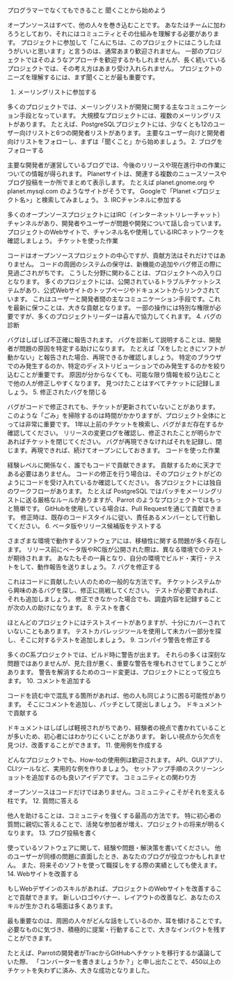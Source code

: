 
プログラマーでなくてもできること
聞くことから始めよう

オープンソースはすべて、他の人々を巻き込むことです。
あなたはチームに加わろうとしており、それにはコミュニティとその仕組みを理解する必要があります。
プロジェクトに参加して「こんにちは、このプロジェクトにはこうしたほうがいいと思います」と言うのは、通常あまり歓迎されません。
一部のプロジェクトではそのようなアプローチを歓迎するかもしれませんが、長く続いているプロジェクトでは、その考え方はあまり受け入れられません。
プロジェクトのニーズを理解するには、まず聞くことが最も重要です。
1. メーリングリストに参加する

多くのプロジェクトでは、メーリングリストが開発に関する主なコミュニケーション手段となっています。
大規模なプロジェクトには、複数のメーリングリストがあります。
たとえば、PostgreSQLプロジェクトには、少なくとも12のユーザー向けリストと6つの開発者リストがあります。
主要なユーザー向けと開発者向けリストをフォローし、まずは「聞くこと」から始めましょう。
2. ブログをフォローする

主要な開発者が運営しているブログでは、今後のリリースや現在進行中の作業についての情報が得られます。
Planetサイトは、関連する複数のニュースソースやブログ投稿を一か所でまとめて表示します。
たとえば planet.gnome.org や planet.mysql.com のようなサイトがそうです。
Googleで「Planet <プロジェクト名>」と検索してみましょう。
3. IRCチャンネルに参加する

多くのオープンソースプロジェクトにはIRC（インターネットリレーチャット）チャンネルがあり、開発者やユーザーが問題や開発について話し合っています。
プロジェクトのWebサイトで、チャンネル名や使用しているIRCネットワークを確認しましょう。
チケットを使った作業

コードはオープンソースプロジェクトの中心ですが、貢献方法はそれだけではありません。
コードの周囲のシステムの保守は、新機能の追加やバグ修正の際に見過ごされがちです。
こうした分野に関わることは、プロジェクトへの入り口となります。
多くのプロジェクトには、公開されているトラブルチケットシステムがあり、公式Webサイトのトップページやドキュメントからリンクされています。
これはユーザーと開発者間の主なコミュニケーション手段です。これを最新に保つことは、大きな貢献となります。
一部の操作には特別な権限が必要ですが、多くのプロジェクトリーダーは喜んで協力してくれます。
4. バグの診断

バグはしばしば不正確に報告されます。
バグを診断して説明することは、開発者が問題の原因を特定する助けになります。
たとえば「Xをしたときにソフトが動かない」と報告された場合、再現できるか確認しましょう。
特定のブラウザでのみ発生するのか、特定のディストリビューションでのみ発生するのかを絞り込むことが重要です。
原因が分からなくても、可能な限り情報を絞り込むことで他の人が修正しやすくなります。
見つけたことはすべてチケットに記録しましょう。
5. 修正されたバグを閉じる

バグがコードで修正されても、チケットが更新されていないことがあります。
このような「ごみ」を掃除するのは時間がかかりますが、プロジェクト全体にとっては非常に重要です。
1年以上前のチケットを検索し、バグがまだ存在するか確認してください。
リリースの変更ログを確認し、修正されたことが明らかであればチケットを閉じてください。
バグが再現できなければそれを記録し、閉じます。再現できれば、続けてオープンにしておきます。
コードを使った作業

経験レベルに関係なく、誰でもコードで貢献できます。
貢献するために天才である必要はありません。
コードの修正を行う場合は、そのプロジェクトがどのようにコードを受け入れているか確認してください。
各プロジェクトには独自のワークフローがあります。
たとえば PostgreSQL ではパッチをメーリングリストに送る厳格なルールがありますが、Parrot のようなプロジェクトではもっと簡単です。
GitHubを使用している場合は、Pull Requestを通じて貢献できます。
修正時は、既存のコードスタイルに従い、責任あるメンバーとして行動してください。
6. ベータ版やリリース候補版をテストする

さまざまな環境で動作するソフトウェアには、移植性に関する問題が多く存在します。
リリース前にベータ版やRC版が公開された際は、異なる環境でのテストが期待されます。
あなたもその一員となり、自分の環境でビルド・実行・テストをして、動作報告を送りましょう。
7. バグを修正する

これはコードに貢献したい人のための一般的な方法です。
チケットシステムから興味のあるバグを探し、修正に挑戦してください。
テストが必要であれば、それも追加しましょう。
修正できなかった場合でも、調査内容を記録することが次の人の助けになります。
8. テストを書く

ほとんどのプロジェクトにはテストスイートがありますが、十分にカバーされていないこともあります。
テストカバレッジツールを使用して未カバー部分を探し、そこに対するテストを追加しましょう。
9. コンパイラ警告を修正する

多くのC系プロジェクトでは、ビルド時に警告が出ます。
それらの多くは深刻な問題ではありませんが、見た目が悪く、重要な警告を埋もれさせてしまうことがあります。
警告を解消するためのコード変更は、プロジェクトにとって役立ちます。
10. コメントを追加する

コードを読む中で混乱する箇所があれば、他の人も同じように困る可能性があります。
そこにコメントを追加し、パッチとして提出しましょう。
ドキュメントで貢献する

ドキュメントはしばしば軽視されがちであり、経験者の視点で書かれていることが多いため、初心者にはわかりにくいことがあります。
新しい視点から欠点を見つけ、改善することができます。
11. 使用例を作成する

どんなプロジェクトでも、How-toの使用例は歓迎されます。
API、GUIアプリ、CLIツールなど、実用的な例を作りましょう。
セットアップ手順のスクリーンショットを追加するのも良いアイデアです。
コミュニティとの関わり方

オープンソースはコードだけではありません。コミュニティこそがそれを支える柱です。
12. 質問に答える

他人を助けることは、コミュニティを強くする最高の方法です。
特に初心者の質問に親切に答えることで、活発な参加者が増え、プロジェクトの将来が明るくなります。
13. ブログ投稿を書く

使っているソフトウェアに関して、経験や問題・解決策を書いてください。
他のユーザーが同様の問題に直面したとき、あなたのブログが役立つかもしれません。
また、将来そのソフトを使って職探しをする際の実績としても使えます。
14. Webサイトを改善する

もしWebデザインのスキルがあれば、プロジェクトのWebサイトを改善することで貢献できます。
新しいロゴやバナー、レイアウトの改善など、あなたのスキルが生かされる場面は多くあります。

最も重要なのは、周囲の人々がどんな話をしているのか、耳を傾けることです。
必要なものに気づき、積極的に提案・行動することで、大きなインパクトを残すことができます。

たとえば、Parrotの開発者がTracからGitHubへチケットを移行するか議論していた際、
「コンバーターを書きましょうか？」と申し出たことで、450以上のチケットを失わずに済み、大きな成功となりました。
